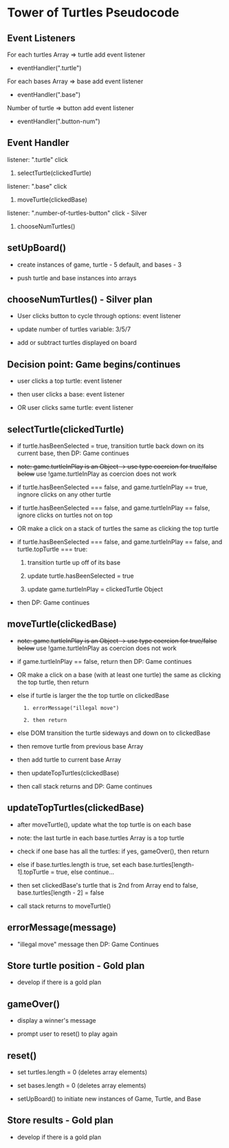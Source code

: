 # Tower of Turtles Pseudocode

## Event Listeners

For each turtles Array => turtle add event listener

- eventHandler(".turtle")

For each bases Array => base add event listener

- eventHandler(".base")

Number of turtle => button add event listener

- eventHandler(".button-num")

## Event Handler

listener: ".turtle" click

1. selectTurtle(clickedTurtle)

listener: ".base" click

1. moveTurtle(clickedBase)

listener: ".number-of-turtles-button" click - Silver

1. chooseNumTurtles()

## setUpBoard()

- create instances of game, turtle - 5 default, and bases - 3

- push turtle and base instances into arrays

## chooseNumTurtles() - Silver plan

- User clicks button to cycle through options: event listener

- update number of turtles variable: 3/5/7

- add or subtract turtles displayed on board

## Decision point: Game begins/continues

- user clicks a top turtle: event listener

- then user clicks a base: event listener

- OR user clicks same turtle: event listener

## selectTurtle(clickedTurtle)

- if turtle.hasBeenSelected = true, transition turtle back down on its current base, then DP: Game continues

- ~~note: game.turtleInPlay is an Object -> use type coercion for true/false below~~ use !game.turtleInPlay as coercion does not work

- if turtle.hasBeenSelected === false, and game.turtleInPlay == true, ingnore clicks on any other turtle

- if turtle.hasBeenSelected === false, and game.turtleInPlay == false, ignore clicks on turtles not on top

- OR make a click on a stack of turtles the same as clicking the top turtle

- if turtle.hasBeenSelected === false, and game.turtleInPlay == false, and turtle.topTurtle === true:

  1.  transition turtle up off of its base

  2.  update turtle.hasBeenSelected = true

  3.  update game.turtleInPlay = clickedTurtle Object

- then DP: Game continues

## moveTurtle(clickedBase)

- ~~note: game.turtleInPlay is an Object -> use type coercion for true/false below~~ use !game.turtleInPlay as coercion does not work

- if game.turtleInPlay == false, return then DP: Game continues

- OR make a click on a base (with at least one turtle) the same as clicking the top turtle, then return

- else if turtle is larger the the top turtle on clickedBase

      	1. errorMessage("illegal move")

      	2. then return

- else DOM transition the turtle sideways and down on to clickedBase

- then remove turtle from previous base Array

- then add turtle to current base Array

- then updateTopTurtles(clickedBase)

- then call stack returns and DP: Game continues

## updateTopTurtles(clickedBase)

- after moveTurtle(), update what the top turtle is on each base

- note: the last turtle in each base.turtles Array is a top turtle

- check if one base has all the turtles: if yes, gameOver(), then return

- else if base.turtles.length is true, set each base.turtles[length-1].topTurtle = true, else continue...

- then set clickedBase's turtle that is 2nd from Array end to false, base.turtles[length - 2] = false

- call stack returns to moveTurtle()

## errorMessage(message)

- "illegal move" message then DP: Game Continues

## Store turtle position - Gold plan

- develop if there is a gold plan

## gameOver()

- display a winner's message

- prompt user to reset() to play again

## reset()

- set turtles.length = 0 (deletes array elements)

- set bases.length = 0 (deletes array elements)

- setUpBoard() to initiate new instances of Game, Turtle, and Base

## Store results - Gold plan

- develop if there is a gold plan
